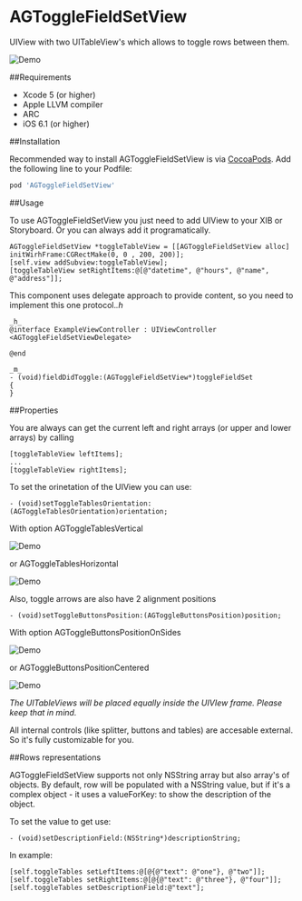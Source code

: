 AGToggleFieldSetView
===============

UIView with two UITableView's which allows to toggle rows between them.

![Demo](Images/Demo.gif)

##Requirements

* Xcode 5 (or higher)
* Apple LLVM compiler
* ARC
* iOS 6.1 (or higher)

##Installation

Recommended way to install AGToggleFieldSetView is via [CocoaPods](http://cocoapods.org/). Add the following line to your Podfile:

```ruby
pod 'AGToggleFieldSetView'
```

##Usage

To use AGToggleFieldSetView you just need to add UIView to your XIB or Storyboard. Or you can always add it programatically.

```objc
AGToggleFieldSetView *toggleTableView = [[AGToggleFieldSetView alloc] initWirhFrame:CGRectMake(0, 0 , 200, 200)];
[self.view addSubview:toggleTableView];
[toggleTableView setRightItems:@[@"datetime", @"hours", @"name", @"address"]];
```

This component uses  delegate approach to provide content, so you need to implement this one protocol._.h_

```objc
_h_
@interface ExampleViewController : UIViewController <AGToggleFieldSetViewDelegate>

@end

_m_
- (void)fieldDidToggle:(AGToggleFieldSetView*)toggleFieldSet
{
}
```

##Properties

You are always can get the current left and right arrays (or upper and lower arrays) by calling

```objc
[toggleTableView leftItems];
...
[toggleTableView rightItems];
```

To set the orinetation of the UIView you can use: 

```objc
- (void)setToggleTablesOrientation:(AGToggleTablesOrientation)orientation;
```

With option AGToggleTablesVertical

![Demo](Images/Vertical.png)

or AGToggleTablesHorizontal

![Demo](Images/Horizontal.png)

Also, toggle arrows are also have 2 alignment positions

```objc
- (void)setToggleButtonsPosition:(AGToggleButtonsPosition)position;
```

With option AGToggleButtonsPositionOnSides

![Demo](Images/Vertical.png)

or AGToggleButtonsPositionCentered


![Demo](Images/Centered.png)

*The UITableViews will be placed equally inside the UIVIew frame. Please keep that in mind.*

All internal controls (like splitter, buttons and tables) are accesable external. So it's fully customizable for you.


##Rows representations

AGToggleFieldSetView supports not only NSString array but also array's of objects. By default, row will be populated with a NSString value, but if it's a complex object - it uses a valueForKey: to show the description of the object.

To set the value to get use: 

```objc
- (void)setDescriptionField:(NSString*)descriptionString;
```

In example:

```objc
[self.toggleTables setLeftItems:@[@{@"text": @"one"}, @"two"]];
[self.toggleTables setRightItems:@[@{@"text": @"three"}, @"four"]];
[self.toggleTables setDescriptionField:@"text"];
```
